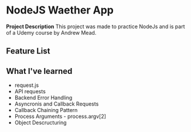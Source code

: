 # NodeJS Waether App
**Project Description**
This project was made to practice NodeJs and is part of a Udemy course by Andrew Mead.

## Feature List

## What I've learned
  * request.js
  * API requests
  * Backend Error Handling
  * Asyncronis and Callback Requests
  * Callback Chaining Pattern
  * Process Arguments - process.argv[2]
  * Object Descructuring
